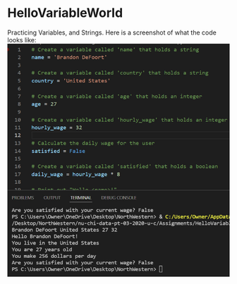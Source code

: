 # HelloVariableWorld
Practicing Variables, and Strings. 
Here is a screenshot of what the code looks like: 
![Variables Screenshot](Variablesscreenshot.jpg)
